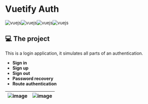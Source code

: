 # Vuetify Auth
<div style="display:flex;">
  <img align="center" alt="vuejs" src="https://img.shields.io/badge/Vue.js-35495E?style=for-the-badge&logo=vue.js&logoColor=4FC08D" />
  <img align="center" alt="vuejs" src="https://img.shields.io/badge/Vuetify-1867C0?style=for-the-badge&logo=vuetify&logoColor=white" />
  <img align="center" alt="vuejs" src="https://img.shields.io/badge/firebase-ffca28?style=for-the-badge&logo=firebase&logoColor=black" />
  <img align="center" alt="vuejs" src="https://img.shields.io/badge/Sass-CC6699?style=for-the-badge&logo=sass&logoColor=white" />
</div>

## 💻 The project 
This is a login application, it simulates all parts of an authentication.
- **Sign in**
- **Sign up** 
- **Sign out** 
- **Password recovery**
- **Route authentication**

| ![image](https://github.com/user-attachments/assets/a92ba04b-6284-4a25-9294-2483b9bc2a89) | ![image](https://github.com/user-attachments/assets/52eb9125-67e7-409d-b408-642e751a4fd1) |
|---|---|




